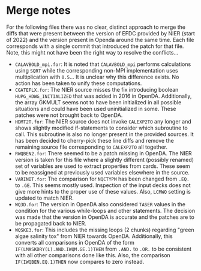 # Merge notes

For the following files there was no clear, distinct approach to merge
the diffs that were present between the version of EFDC provided by NIER
(start of 2022) and the version present in Openda around the same time.
Each file corresponds with a single commit that introduced the patch for
that file. Note, this might not have been the right way to resolve the
conflicts...

* `CALAVBOLD_mpi.for`: It is noted that `CALAVBOLD_mpi` performs
  calculations using `SQRT` while the corresponding non-MPI
  implementation uses multiplication with `0.5`... It is unclear why
  this difference exists. No action has been taken to unify these
  computations.
* `CGATEFLX.for`: The NIER source misses the fix introducing boolean
  `HUPG_HDWG_INITIALIZED` that was added in 2016 in OpenDA.
  Additionally, the array GKMULT seems not to have been initialized in
  all possible situations and could have been used uninitialized in
  some. These patches were not brought back to OpenDA.
* `HDMT2T.for`: The NIER source does not invoke `CALEXP2TO` any longer
  and shows slightly modified if-statements to consider which subroutine
  to call. This subroutine is also no longer present in the provided
  sources. It has been decided to cherry-pick these line diffs and
  remove the remaining source file corresponding to `CALEXP2TO` all
  together.
* `RWQBEN2.for`: There seemed to be a patch missing in OpenDA. The NIER
  version is taken for this file where a slightly different (possibly
  renamed) set of variables are used to extract properties from cards.
  These seem to be reassigned at previously used variables elsewhere in
  the source.
* `VARINIT.for`: The comparison for `NQCTYPM` has been changed from
  `.EQ.` to `.GE`. This seems mostly used. Inspection of the input decks
  does not give more hints to the proper use of these values. Also,
  `LCMWQ` setting is updated to match NIER.
* `WQ3D.for`: The version in OpenDA also considered `TASER` values in
  the condition for the various while-loops and other statements. The
  decision was made that the version in OpenDA is accurate and the
  patches are to be propagated back to NIER.
* `WQSKE3.for`: This includes the missing loops (2 chunks) regarding
  "green algae salinity tox" from NIER towards OpenDA. Additionally,
  this converts all comparisons in OpenDA of the form
  `IF(LMASKDRY(L).AND.IWQM.GE.1)THEN` from `.AND.` to `.OR.` to be
  consistent with all other comparisons done like this. Also, the
  comparison `IF(IWQBEN.EQ.1)THEN` now compares to zero instead.
